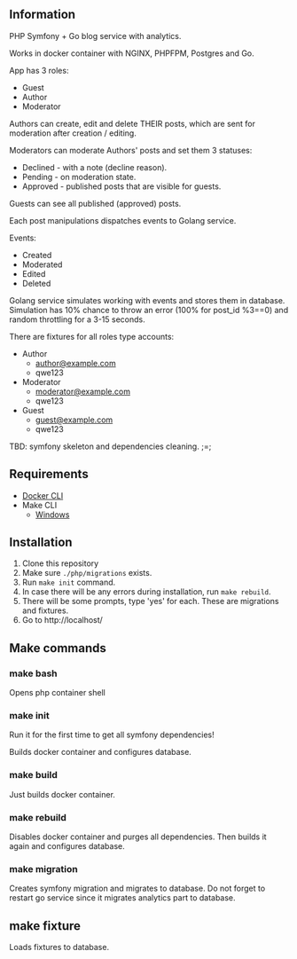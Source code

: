 ## Information

PHP Symfony + Go blog service with analytics.

Works in docker container with NGINX, PHPFPM, Postgres and Go.

App has 3 roles:
- Guest
- Author
- Moderator

Authors can create, edit and delete THEIR posts, which are sent for moderation after creation / editing.

Moderators can moderate Authors' posts and set them 3 statuses:
- Declined - with a note (decline reason).
- Pending - on moderation state.
- Approved - published posts that are visible for guests.

Guests can see all published (approved) posts.

Each post manipulations dispatches events to Golang service.

Events:
- Created
- Moderated
- Edited
- Deleted

Golang service simulates working with events and stores them in database. Simulation has 10% chance to throw an error (100% for post_id %3==0) and random throttling for a 3-15 seconds.

There are fixtures for all roles type accounts:
- Author
  - author@example.com
  - qwe123
- Moderator
  - moderator@example.com
  - qwe123
- Guest
  - guest@example.com
  - qwe123

TBD: symfony skeleton and dependencies cleaning. ;=;

## Requirements

- [Docker CLI](https://www.docker.com/products/docker-desktop/)
- Make CLI
  - [Windows](https://gnuwin32.sourceforge.net/packages/make.htm)

## Installation

1. Clone this repository
2. Make sure `./php/migrations` exists.
3. Run `make init` command.
4. In case there will be any errors during installation, run `make rebuild`.
5. There will be some prompts, type 'yes' for each. These are migrations and fixtures.
6. Go to http://localhost/

## Make commands

### make bash

Opens php container shell

### make init

Run it for the first time to get all symfony dependencies!

Builds docker container and configures database.

### make build

Just builds docker container.

### make rebuild

Disables docker container and purges all dependencies. Then builds it again and configures database.

### make migration

Creates symfony migration and migrates to database. Do not forget to restart go service since it migrates analytics part to database.

## make fixture

Loads fixtures to database.